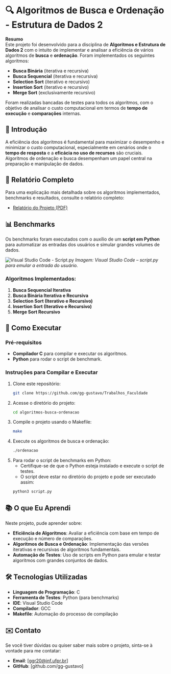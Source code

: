 # 🔍 Algoritmos de Busca e Ordenação - Estrutura de Dados 2

**Resumo**  
Este projeto foi desenvolvido para a disciplina de **Algoritmos e Estrutura de Dados 2** com o intuito de implementar e analisar a eficiência de vários algoritmos de **busca** e **ordenação**. Foram implementados os seguintes algoritmos:

- **Busca Binária** (iterativa e recursiva)
- **Busca Sequencial** (iterativa e recursiva)
- **Selection Sort** (iterativo e recursivo)
- **Insertion Sort** (iterativo e recursivo)
- **Merge Sort** (exclusivamente recursivo)

Foram realizadas bancadas de testes para todos os algoritmos, com o objetivo de analisar o custo computacional em termos de **tempo de execução** e **comparações** internas.

## 📖 Introdução

A eficiência dos algoritmos é fundamental para maximizar o desempenho e minimizar o custo computacional, especialmente em cenários onde o **tempo de resposta** e a **eficácia no uso de recursos** são cruciais. Algoritmos de ordenação e busca desempenham um papel central na preparação e manipulação de dados.

## 📄 Relatório Completo

Para uma explicação mais detalhada sobre os algoritmos implementados, benchmarks e resultados, consulte o relatório completo:

- [Relatório do Projeto (PDF)](https://github.com/gg-gustavo/Trabalhos_Faculdade/blob/main/Ordena%C3%A7%C3%A3o/outros/Relat%C3%B3rio.pdf)

## 📊 Benchmarks

Os benchmarks foram executados com o auxílio de um **script em Python** para automatizar as entradas dos usuários e simular grandes volumes de dados.

![Visual Studio Code - Script.py](https://github.com/gg-gustavo/Trabalhos_Faculdade/blob/main/Ordena%C3%A7%C3%A3o/outros/script_py.png)
*Imagem: Visual Studio Code – script.py para emular a entrada do usuário.*

### Algoritmos Implementados:

1. **Busca Sequencial Iterativa**
2. **Busca Binária Iterativa e Recursiva**
3. **Selection Sort (Iterativo e Recursivo)**
4. **Insertion Sort (Iterativo e Recursivo)**
5. **Merge Sort Recursivo**

## 🚀 Como Executar

### Pré-requisitos
- **Compilador C** para compilar e executar os algoritmos.
- **Python** para rodar o script de benchmark.

### Instruções para Compilar e Executar

1. Clone este repositório:
   ```bash
   git clone https://github.com/gg-gustavo/Trabalhos_Faculdade
2. Acesse o diretório do projeto:
   ```bash
   cd algoritmos-busca-ordenacao
3. Compile o projeto usando o Makefile:
   ```bash
   make
4. Execute os algoritmos de busca e ordenação:
   ```bash
   ./ordenacao
5. Para rodar o script de benchmarks em Python:
    - Certifique-se de que o Python esteja instalado e execute o script de testes.
    - O script deve estar no diretório do projeto e pode ser executado assim:
   ```bash
   python3 script.py
## 📚 O que Eu Aprendi

Neste projeto, pude aprender sobre:

- **Eficiência de Algoritmos**: Avaliar a eficiência com base em tempo de execução e número de comparações.
- **Algoritmos de Busca e Ordenação**: Implementação das versões iterativas e recursivas de algoritmos fundamentais.
- **Automação de Testes**: Uso de scripts em Python para emular e testar algoritmos com grandes conjuntos de dados.

## 🛠️ Tecnologias Utilizadas

- **Linguagem de Programação**: C
- **Ferramenta de Testes**: Python (para benchmarks)
- **IDE**: Visual Studio Code
- **Compilador**: GCC
- **Makefile**: Automação do processo de compilação

## ✉️ Contato

Se você tiver dúvidas ou quiser saber mais sobre o projeto, sinta-se à vontade para me contatar:

- **Email**: [ggr20@inf.ufpr.br]
- **GitHub**: [github.com/gg-gustavo]
